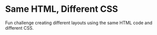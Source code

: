 # Same HTML, Different CSS
Fun challenge creating different layouts using the same HTML code and different CSS.

